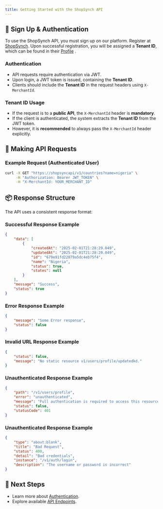 ```yaml
---
title: Getting Started with the ShopSynch API
---
```



## 📝 Sign Up & Authentication
To use the ShopSynch API, you must sign up on our platform. Register at [ShopSynch](https://shopsynch.com/signup). Upon successful registration, you will be assigned a **Tenant ID**, which can be found in their [Profile](https://shopsynch.com/merchant/profile) .

### **Authentication**
- API requests require authentication via JWT.
- Upon login, a JWT token is issued, containing the **Tenant ID**.
- Clients should include the **Tenant ID** in the request headers using `X-MerchantId`.

### **Tenant ID Usage**
- If the request is to a **public API**, the `X-MerchantId` header is **mandatory**.
- If the client is authenticated, the system extracts the **Tenant ID** from the JWT token.
- However, it is **recommended** to always pass the `X-MerchantId` header explicitly.

## 🔑 Making API Requests
### **Example Request (Authenticated User)**
```bash
curl -X GET "https://shopsyncapi/v1/countries?name=nigeria" \
     -H "Authorization: Bearer JWT_TOKEN" \
     -H "X-MerchantId: YOUR_MERCHANT_ID"
```

## 📦 Response Structure
The API uses a consistent response format:

### **Successful Response Example**
```json
{
    "data": [
        {
            "createdAt": "2025-02-01T21:28:29.049",
            "updatedAt": "2025-02-01T21:28:29.049",
            "id": "679e91fd22079a5dc4eb75f4",
            "name": "Nigeria",
            "status": true,
            "states": null
        }
    ],
    "message": "Success",
    "status": true
}
```

### **Error Response Example**
```json
{
    "message": "Some Error response",
    "status": false
}
```


### **Invalid URL Response Example**
```json
{
    "status": false,
    "message": "No static resource v1/users/profile/updatedkd."
}
```


### **Unauthenticated Response Example**
```json
{
    "path": "/v1/users/profile",
    "error": "unauthenticated",
    "message": "Full authentication is required to access this resource",
    "status": false,
    "statusCode": 401
}
```
### **Unauthenticated Response Example**
```json
{
    "type": "about:blank",
    "title": "Bad Request",
    "status": 400,
    "detail": "Bad credentials",
    "instance": "/v1/auth/login",
    "description": "The username or password is incorrect"
}
```

## 🚀 Next Steps
- Learn more about [Authentication](authentication.md).
- Explore available [API Endpoints](api-endpoints/README.md).
